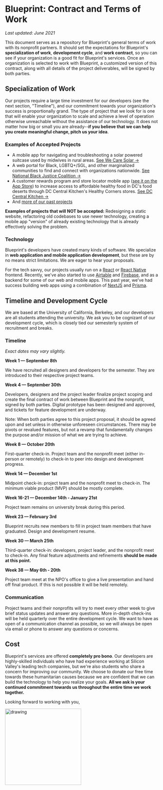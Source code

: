 # Blueprint: Contract and Terms of Work

_Last updated: June 2021_

This document serves as a repository for Blueprint's general terms of work with its nonprofit partners. It should set the expectations for Blueprint's **specialization of work**, **development cycle**, and **work contract**, so you can see if your organization is a good fit for Blueprint's services. Once an organization is selected to work with Blueprint, a customized version of this contract, along with all details of the project deliverables, will be signed by both parties.

## Specialization of Work

Our projects require a large time investment for our developers (see the next section, "Timeline"), and our commitment towards your organization's success is proportionally grand. The type of project that we look for is one that will enable your organization to scale and achieve a level of operation otherwise unreachable without the assistance of our technology. It does not matter how big or small you are already--**if you believe that we can help you create meaningful change, pitch us your idea**.

### Examples of Accepted Projects

- A mobile app for navigating and troubleshooting a solar powered suitcase used by midwives in rural areas. <a href="https://docs.google.com/presentation/d/e/2PACX-1vSQ_DumV0ErS2wzg12aCCsSVFWQ8n27MDkkTRks44BnkO_136Y71g3D0CZsDT08YeDg9gEX__YUPwgd/pub?start=true&loop=false&delayms=3000&slide=id.gd5b9544fd1_0_89" target="_blank" rel="noopener noreferrer">See We Care Solar →</a>
- A web portal for Black, LGBTQ+/SGL, and other marginalized communities to find and connect with organizations nationwide. <a href="http://nbjc-staging.herokuapp.com/" target="_blank" rel="noopener noreferrer">See National Black Justice Coalition →</a>
- A customer rewards program and store locator mobile app (<a href="https://tiny.cc/HealthyCornersApp" target="_blank" rel="noopener noreferrer">see it on the App Store</a>) to increase access to affordable healthy food in DC's food deserts through DC Central Kitchen's Healthy Corners stores. <a href="https://calblueprint.org/projects/dckitchen" target="_blank" rel="noopener noreferrer">See DC Central Kitchen →</a>
- And <a href="https://calblueprint.org/projects" target="_blank" rel="noopener noreferrer">more of our past projects</a>

**Examples of projects that will NOT be accepted:** Redesigning a static website, refactoring old codebases to use newer technology, creating a mobile app "version" of already existing technology that is already effectively solving the problem.

### Technology

Blueprint's developers have created many kinds of software. We specialize in **web application and mobile application development**, but these are by no means strict limitations. We are eager to hear your proposals.

For the tech savvy, our projects usually run on a <a href="https://reactjs.org/" target="_blank" rel="noopener noreferrer">React</a> or <a href="https://facebook.github.io/react-native/" target="_blank" rel="noopener noreferrer">React Native</a> frontend. Recently, we've also started to use <a href="https://airtable.com" target="_blank" rel="noopener noreferrer">Airtable</a> and <a href="https://firebase.google.com/" target="_blank" rel="noopener noreferrer">Firebase</a>, and as a backend for some of our web and mobile apps. This past year, we've had success building web apps using a combination of <a href="https://nextjs.org/" target="_blank" rel="noopener noreferrer">NextJS</a> and <a href="https://www.prisma.io/" target="_blank" rel="noopener noreferrer">Prisma</a>.

## Timeline and Development Cycle

We are based at the University of California, Berkeley, and our developers are all students attending the university. We ask you to be cognizant of our development cycle, which is closely tied our semesterly system of recruitment and breaks.

### Timeline

_Exact dates may vary slightly._

**Week 1 — September 8th**

We have recruited all designers and developers for the semester. They are introduced to their respective project teams.

**Week 4 — September 30th**

Developers, designers and the project leader finalize project scoping and create the final contract of work between Blueprint and the nonprofit, signed by both parties. Digital prototype has been designed and approved, and tickets for feature development are underway.

Note: When both parties agree to this project proposal, it should be agreed upon and set unless in otherwise unforeseen circumstances. There may be pivots or revalued features, but not a revamp that fundamentally changes the purpose and/or mission of what we are trying to achieve.

**Week 8 — October 20th**

First-quarter check-in. Project team and the nonprofit meet (either in-person or remotely) to check-in to peer into design and development progress.

**Week 14 — December 1st**

Midpoint check-in: project team and the nonprofit meet to check-in. The minimum viable product (MVP) should be mostly complete.

**Week 16-21 — December 14th - January 21st**

Project team remains on university break during this period.

**Week 23 — February 3rd**

Blueprint recruits new members to fill in project team members that have graduated. Design and development resume.

**Week 30 — March 25th**

Third-quarter check-in: developers, project leader, and the nonprofit meet to check-in. Any final feature adjustments and refinements **should be made at this point.**

**Week 38 — May 6th - 20th**

Project team meet at the NPO's office to give a live presentation and hand off final product. If this is not possible it will be held remotely.

### Communication

Project teams and their nonprofits will try to meet every other week to give brief status updates and answer any questions. More in-depth check-ins will be held quarterly over the entire development cycle. We want to have as open of a communication channel as possible, so we will always be open via email or phone to answer any questions or concerns.

## Cost

Blueprint's services are offered **completely pro bono**. Our developers are highly-skilled individuals who have had experience working at Silicon Valley's leading tech companies, but we're also students who share a concern for improving our community. We choose to donate our free time towards these humanitarian causes because we are confident that we can build the technology to help you realize your goals. **All we ask is your continued commitment towards us throughout the entire time we work together.**

Looking forward to working with you,

<img src="https://user-images.githubusercontent.com/5278006/32311415-bcdef6f6-bf55-11e7-9e8c-e43e786685cf.png" alt="drawing" width="250px"/>

